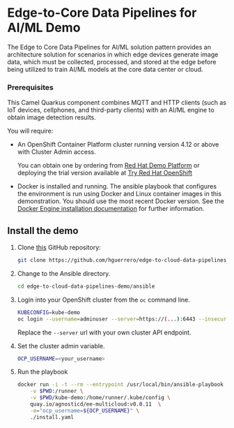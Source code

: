 # Edge-to-Core Data Pipelines for AI/ML Demo

The Edge to Core Data Pipelines for AI/ML solution pattern provides an architecture solution for scenarios in which edge devices generate image data, which must be collected,  processed, and stored at the edge before being utilized to train AI/ML  models at the core data center or cloud.

### Prerequisites

This Camel Quarkus component combines MQTT and HTTP clients (such as IoT devices, cellphones, and third-party clients) with an AI/ML engine to obtain image detection results.

You will require:

- An OpenShift Container Platform cluster running version 4.12 or above with Cluster Admin access.

  You can obtain one by ordering from [Red Hat Demo Platform](https://demo.redhat.com/catalog?search=4.12) or deploying the trial version available at [Try Red Hat OpenShift](https://www.redhat.com/en/technologies/cloud-computing/openshift/try-it)

- Docker is installed and running.
  The ansible playbook that configures the environment is run using Docker and Linux container images in this demonstration. You should use the most recent Docker version. See the [Docker Engine installation documentation](https://docs.docker.com/engine/installation/) for further information. 

## Install the demo

1. Clone [this](https://github.com/RedHat-Middleware-Workshops/camel-edge-rhte) GitHub repository:

    ```sh
    git clone https://github.com/hguerrero/edge-to-cloud-data-pipelines-demo.git
    ```

2. Change to the Ansible directory.

    ```sh
    cd edge-to-cloud-data-pipelines-demo/ansible
    ```

3. Login into your OpenShift cluster from the `oc` command line.

    ```sh
    KUBECONFIG=kube-demo
    oc login --username=adminuser --server=https://(...):6443 --insecure-skip-tls-verify=true
    ```

    Replace the `--server` url with your own cluster API endpoint.

4. Set the cluster admin variable.

    ```sh
    OCP_USERNAME=<your_username>
    ```

5. Run the playbook

    ```sh
    docker run -i -t --rm --entrypoint /usr/local/bin/ansible-playbook \
        -v $PWD:/runner \
        -v $PWD/kube-demo:/home/runner/.kube/config \
        quay.io/agnosticd/ee-multicloud:v0.0.11  \
        -e="ocp_username=${OCP_USERNAME}" \
        ./install.yaml
    ```

  
